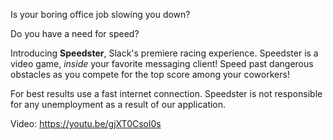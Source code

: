 Is your boring office job slowing you down?

Do you have a need for speed?

Introducing **Speedster**, Slack's premiere racing experience. Speedster is a video game, _inside_ your favorite messaging client! Speed past dangerous obstacles as you compete for the top score among your coworkers!

For best results use a fast internet connection. Speedster is not responsible for any unemployment as a result of our application.




Video: https://youtu.be/gjXT0Csol0s
